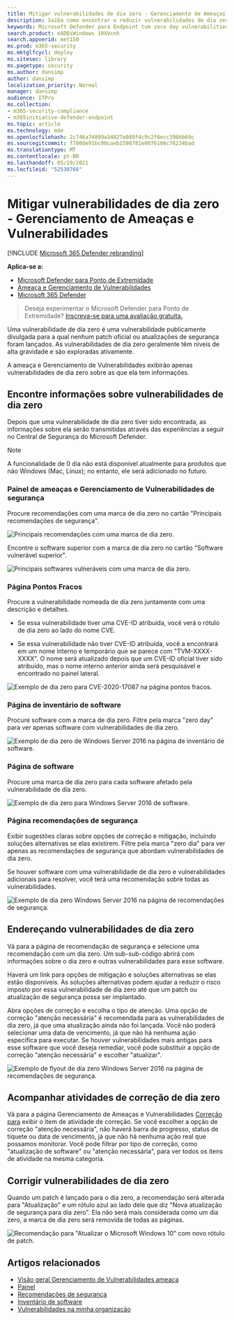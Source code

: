 ```yaml
---
title: Mitigar vulnerabilidades de dia zero - Gerenciamento de Ameaças e Vulnerabilidades
description: Saiba como encontrar e reduzir vulnerabilidades de dia zero em seu ambiente por meio Gerenciamento de Ameaças e Vulnerabilidades.
keywords: Microsoft Defender para Endpoint tvm zero day vulnerabilities, tvm, threat & Gerenciamento de Vulnerabilidades, zero day, 0-day, mitigar vulnerabilidades de 0 dia, CVE vulnerável
search.product: eADQiWindows 10XVcnh
search.appverid: met150
ms.prod: m365-security
ms.mktglfcycl: deploy
ms.sitesec: library
ms.pagetype: security
ms.author: dansimp
author: dansimp
localization_priority: Normal
manager: dansimp
audience: ITPro
ms.collection:
- m365-security-compliance
- m365initiative-defender-endpoint
ms.topic: article
ms.technology: mde
ms.openlocfilehash: 2c746a74899a34827e089f4c9c2f6ecc396bb69c
ms.sourcegitcommit: f780de91bc00caeb1598781e0076106c76234bad
ms.translationtype: MT
ms.contentlocale: pt-BR
ms.lasthandoff: 05/19/2021
ms.locfileid: "52538766"
---
```

# <a name="mitigate-zero-day-vulnerabilities---threat-and-vulnerability-management"></a>Mitigar vulnerabilidades de dia zero - Gerenciamento de Ameaças e Vulnerabilidades

[!INCLUDE [Microsoft 365 Defender rebranding](../../includes/microsoft-defender.md)]

**Aplica-se a:**

- [Microsoft Defender para Ponto de Extremidade](https://go.microsoft.com/fwlink/?linkid=2154037)
- [Ameaça e Gerenciamento de Vulnerabilidades](next-gen-threat-and-vuln-mgt.md)
- [Microsoft 365 Defender](https://go.microsoft.com/fwlink/?linkid=2118804)

>Deseja experimentar o Microsoft Defender para Ponto de Extremidade? [Inscreva-se para uma avaliação gratuita.](https://www.microsoft.com/microsoft-365/windows/microsoft-defender-atp?ocid=docs-wdatp-portaloverview-abovefoldlink)

Uma vulnerabilidade de dia zero é uma vulnerabilidade publicamente divulgada para a qual nenhum patch oficial ou atualizações de segurança foram lançados. As vulnerabilidades de dia zero geralmente têm níveis de alta gravidade e são exploradas ativamente.

A ameaça e Gerenciamento de Vulnerabilidades exibirão apenas vulnerabilidades de dia zero sobre as que ela tem informações.

## <a name="find-information-about-zero-day-vulnerabilities"></a>Encontre informações sobre vulnerabilidades de dia zero

Depois que uma vulnerabilidade de dia zero tiver sido encontrada, as informações sobre ela serão transmitidas através das experiências a seguir no Central de Segurança do Microsoft Defender.

>[!NOTE]
> A funcionalidade de 0 dia não está disponível atualmente para produtos que não Windows (Mac, Linux); no entanto, ele será adicionado no futuro.

### <a name="threat-and-vulnerability-management-dashboard"></a>Painel de ameaças e Gerenciamento de Vulnerabilidades de segurança

Procure recomendações com uma marca de dia zero no cartão "Principais recomendações de segurança".

![Principais recomendações com uma marca de dia zero.](images/tvm-zero-day-top-security-recommendations.png)

Encontre o software superior com a marca de dia zero no cartão "Software vulnerável superior".

![Principais softwares vulneráveis com uma marca de dia zero.](images/tvm-zero-day-top-software.png)

### <a name="weaknesses-page"></a>Página Pontos Fracos

Procure a vulnerabilidade nomeada de dia zero juntamente com uma descrição e detalhes.

- Se essa vulnerabilidade tiver uma CVE-ID atribuída, você verá o rótulo de dia zero ao lado do nome CVE.

- Se essa vulnerabilidade não tiver CVE-ID atribuída, você a encontrará em um nome interno e temporário que se parece com "TVM-XXXX-XXXX". O nome será atualizado depois que um CVE-ID oficial tiver sido atribuído, mas o nome interno anterior ainda será pesquisável e encontrado no painel lateral.

![Exemplo de dia zero para CVE-2020-17087 na página pontos fracos.](images/tvm-zero-day-weakness-name.png)

### <a name="software-inventory-page"></a>Página de inventário de software

Procure software com a marca de dia zero. Filtre pela marca "zero day" para ver apenas software com vulnerabilidades de dia zero.

![Exemplo de dia zero de Windows Server 2016 na página de inventário de software.](images/tvm-zero-day-software-inventory.png)

### <a name="software-page"></a>Página de software

Procure uma marca de dia zero para cada software afetado pela vulnerabilidade de dia zero.

![Exemplo de dia zero para Windows Server 2016 de software.](images/tvm-zero-day-software-page.png)

### <a name="security-recommendations-page"></a>Página recomendações de segurança

Exibir sugestões claras sobre opções de correção e mitigação, incluindo soluções alternativas se elas existirem. Filtre pela marca "zero dia" para ver apenas as recomendações de segurança que abordam vulnerabilidades de dia zero.

Se houver software com uma vulnerabilidade de dia zero e vulnerabilidades adicionais para resolver, você terá uma recomendação sobre todas as vulnerabilidades.

![Exemplo de dia zero Windows Server 2016 na página de recomendações de segurança.](images/tvm-zero-day-security-recommendation.png)

## <a name="addressing-zero-day-vulnerabilities"></a>Endereçando vulnerabilidades de dia zero

Vá para a página de recomendação de segurança e selecione uma recomendação com um dia zero. Um sub-sub-código abrirá com informações sobre o dia zero e outras vulnerabilidades para esse software.

Haverá um link para opções de mitigação e soluções alternativas se elas estão disponíveis. As soluções alternativas podem ajudar a reduzir o risco imposto por essa vulnerabilidade de dia zero até que um patch ou atualização de segurança possa ser implantado.

Abra opções de correção e escolha o tipo de atenção. Uma opção de correção "atenção necessária" é recomendada para as vulnerabilidades de dia zero, já que uma atualização ainda não foi lançada. Você não poderá selecionar uma data de vencimento, já que não há nenhuma ação específica para executar. Se houver vulnerabilidades mais antigas para esse software que você deseja remediar, você pode substituir a opção de correção "atenção necessária" e escolher "atualizar".

![Exemplo de flyout de dia zero Windows Server 2016 na página de recomendações de segurança.](images/tvm-zero-day-recommendation-flyout400.png)

## <a name="track-zero-day-remediation-activities"></a>Acompanhar atividades de correção de dia zero

Vá para a página Gerenciamento de Ameaças e Vulnerabilidades [Correção para](tvm-remediation.md) exibir o item de atividade de correção. Se você escolher a opção de correção "atenção necessária", não haverá barra de progresso, status de tíquete ou data de vencimento, já que não há nenhuma ação real que possamos monitorar. Você pode filtrar por tipo de correção, como "atualização de software" ou "atenção necessária", para ver todos os itens de atividade na mesma categoria.

## <a name="patching-zero-day-vulnerabilities"></a>Corrigir vulnerabilidades de dia zero

Quando um patch é lançado para o dia zero, a recomendação será alterada para "Atualização" e um rótulo azul ao lado dele que diz "Nova atualização de segurança para dia zero". Ela não será mais considerada como um dia zero, a marca de dia zero será removida de todas as páginas.

![Recomendação para "Atualizar o Microsoft Windows 10" com novo rótulo de patch.](images/tvm-zero-day-patch.jpg)

## <a name="related-articles"></a>Artigos relacionados

- [Visão geral Gerenciamento de Vulnerabilidades ameaça](next-gen-threat-and-vuln-mgt.md)
- [Painel](tvm-dashboard-insights.md)
- [Recomendações de segurança](tvm-security-recommendation.md)
- [Inventário de software](tvm-software-inventory.md)
- [Vulnerabilidades na minha organização](tvm-weaknesses.md)
